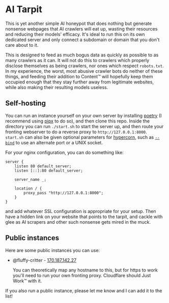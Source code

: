 # AI Tarpit

This is yet another simple AI honeypot that does nothing but generate nonsense webpages that AI crawlers will eat up, wasting their resources and reducing their models' efficacy. It's ideal to run this on its own dedicated server and only connect a subdomain or domain that you don't care about to it.

This is designed to feed as much bogus data as quickly as possible to as many crawlers as it can. It will not do this to crawlers which properly disclose themselves as being crawlers, nor ones which respect `robots.txt`. In my experience, the worst, most abusive crawler bots do neither of these things, and feeding their addition to Content™ will hopefully keep them occupied enough that they stay further away from legitimate websites, while also making their resulting models useless.

## Self-hosting

You can run an instance yourself on your own server by installing [poetry](https://python-poetry.org) (I recommend using [pipx](https://pipx.pypa.io) to do so), and then clone this repo. Inside the directory you can run `./start.sh` to start the server up, and then route your fronting webserver to do a reverse proxy to `http://127.0.0.1:8000`. `start.sh` can also be given optional parameters for [hypercorn](https://hypercorn.readthedocs.io), such as [`--bind`](https://hypercorn.readthedocs.io/en/latest/how_to_guides/binds.html) to use an alternate port or a UNIX socket.

For your nginx configuration, you can do something like:

```nginx
server {
    listen 80 default_server;
    listen [::]:80 default_server;

    server_name _;

    location / {
        proxy_pass "http://127.0.0.1:8000";
    }
}
```

and add whatever SSL configuration is appropriate for your setup. Then have a hidden link on your website that points to the tarpit, and cackle with glee as AI scrapers and other such nonsense gets mired in the muck.

## Public instances

Here are some public instances you can use:

* @fluffy-critter - [170.187.142.27](http://170.187.142.27)

    You can theoretically map any hostname to this, but for https to work you'll need to run your own fronting proxy. Cloudflare should Just Work™ with it.

If you also run a public instance, please let me know and I can add it to the list!

